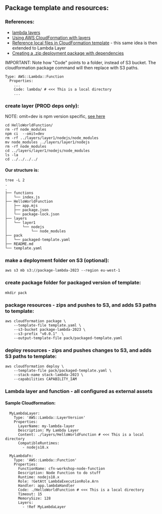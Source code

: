 
## Package template and resources:


### References:

- [lambda layers](https://docs.aws.amazon.com/AWSCloudFormation/latest/UserGuide/aws-resource-lambda-layerversion.html)
- [Using AWS CloudFormation with layers](https://docs.aws.amazon.com/lambda/latest/dg/layers-cfn.html)
- [Reference local files in CloudFormation template](https://catalog.workshops.aws/cfn101/en-US/intermediate/templates/package-and-deploy#reference-local-files-in-cloudformation-template) - this same idea is then extended to Lambda Layer
- [Creating a .zip deployment package with dependencies](https://docs.aws.amazon.com/lambda/latest/dg/nodejs-package.html)

IMPORTANT: Note how "Code" points to a folder, instead of S3 bucket. 
The cloudformation package command will then replace with S3 paths.

```
Type: AWS::Lambda::Function
  Properties:
    ...
    Code: lambda/ # <<< This is a local directory
    ...
```


### create layer (PROD deps only):

NOTE: omit=dev is npm version specific, [see here](https://stackoverflow.com/questions/9268259/how-do-you-prevent-install-of-devdependencies-npm-modules-for-node-js-package)

```
cd HelloWorldFunction/
rm -rf node_modules
npm ci  --omit=dev
rm -rf ../layers/layer1/nodejs/node_modules
mv node_modules ../layers/layer1/nodejs
rm -rf node_modules
cd ../layers/layer1/nodejs/node_modules
ls -la
cd ../../../../

```

#### Our structure is:

```
tree -L 2
.
.
├── functions
│   └── index.js
├── HelloWorldFunction
│   ├── app.mjs
│   ├── package.json
│   └── package-lock.json
├── layers
│   └── layer1
│       └── nodejs
│           └── node_modules
├── pack
│   └── packaged-template.yaml
├── README.md
└── template.yaml
```


### make a deployment folder on S3 (optional):

```
aws s3 mb s3://package-lambda-2023 --region eu-west-1
```

### create package folder for packaged version of template:

```
mkdir pack
```

### package resources - zips and pushes to S3, and adds S3 paths to template:

```
aws cloudformation package \
    --template-file template.yaml \
    --s3-bucket package-lambda-2023 \
    --s3-prefix "v0.0.1"  \
    --output-template-file pack/packaged-template.yaml
```

### deploy resources - zips and pushes changes to S3, and adds S3 paths to template:
```
aws cloudformation deploy \
    --template-file pack/packaged-template.yaml \
    --stack-name stack-lambda-2023 \
    --capabilities CAPABILITY_IAM
```




### Lambda layer and function - all configured as external assets

#### Sample Cloudformation:

```
  MyLambdaLayer:
    Type: 'AWS::Lambda::LayerVersion'
    Properties:
      LayerName: my-lambda-layer
      Description: My Lambda Layer
      Content: ./layers/HelloWorldFunction # <<< This is a local directory
      CompatibleRuntimes:
        - nodejs18.x
      
  MyLambdaFn:
    Type: 'AWS::Lambda::Function'
    Properties:
      FunctionName: cfn-workshop-node-function
      Description: Node Function to do stuff
      Runtime: nodejs18.x
      Role: !GetAtt LambdaExecutionRole.Arn
      Handler: app.lambdaHandler
      Code: ./HelloWorldFunction # <<< This is a local directory
      Timeout: 15
      MemorySize: 128
      Layers:
        - !Ref MyLambdaLayer

```
